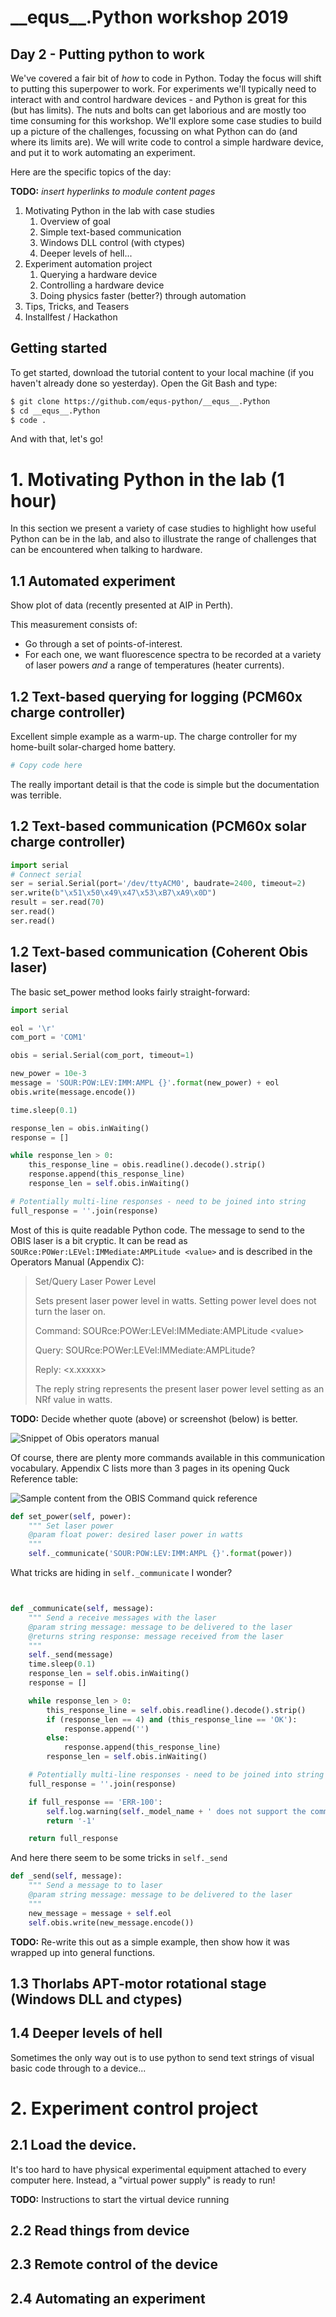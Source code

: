 # \_\_equs\_\_.Python workshop 2019
## Day 2 - Putting python to work

We've covered a fair bit of _how_ to code in Python. Today the focus will shift to putting this superpower to work. For experiments we'll typically need to interact with and control hardware devices - and Python is great for this (but has limits). The nuts and bolts can get laborious and are mostly too time consuming for this workshop. We'll explore some case studies to build up a picture of the challenges, focussing on what Python can do (and where its limits are). We will write code to control a simple hardware device, and put it to work automating an experiment.

Here are the specific topics of the day:

**TODO:** *insert hyperlinks to module content pages*

1. Motivating Python in the lab with case studies
   1. Overview of goal
   2. Simple text-based communication
   3. Windows DLL control (with ctypes)
   4. Deeper levels of hell...
2. Experiment automation project
   1. Querying a hardware device
   2. Controlling a hardware device
   3. Doing physics faster (better?) through automation
3. Tips, Tricks, and Teasers
4. Installfest / Hackathon



## Getting started

To get started, download the tutorial content to your local machine (if you haven't already done so yesterday). Open the Git Bash and type:

```bash
$ git clone https://github.com/equs-python/__equs__.Python
$ cd __equs__.Python
$ code .
```

And with that, let's go!

# 1. Motivating Python in the lab (1 hour)

In this section we present a variety of case studies to highlight how useful Python can be in the lab, and also to illustrate the range of challenges that can be encountered when talking to hardware.

## 1.1 Automated experiment

Show plot of data (recently presented at AIP in Perth).

This measurement consists of:
- Go through a set of points-of-interest.
- For each one, we want fluorescence spectra to be recorded at a variety of laser powers *and* a range of temperatures (heater currents).

## 1.2 Text-based querying for logging (PCM60x charge controller)

Excellent simple example as a warm-up. The charge controller for my home-built solar-charged home battery.

```python
# Copy code here
```

The really important detail is that the code is simple but the documentation was terrible.

## 1.2 Text-based communication (PCM60x solar charge controller)

```python
import serial
# Connect serial
ser = serial.Serial(port='/dev/ttyACM0', baudrate=2400, timeout=2)
ser.write(b"\x51\x50\x49\x47\x53\xB7\xA9\x0D")
result = ser.read(70)
ser.read()
ser.read()
```

## 1.2 Text-based communication (Coherent Obis laser)

The basic set_power method looks fairly straight-forward:

```python
import serial

eol = '\r'
com_port = 'COM1'

obis = serial.Serial(com_port, timeout=1)

new_power = 10e-3
message = 'SOUR:POW:LEV:IMM:AMPL {}'.format(new_power) + eol
obis.write(message.encode())

time.sleep(0.1)

response_len = obis.inWaiting()
response = []

while response_len > 0:
    this_response_line = obis.readline().decode().strip()
    response.append(this_response_line)
    response_len = self.obis.inWaiting()

# Potentially multi-line responses - need to be joined into string
full_response = ''.join(response)
```

Most of this is quite readable Python code. The message to send to the OBIS laser is a bit cryptic. It can be read as `SOURce:POWer:LEVel:IMMediate:AMPLitude <value>` and is described in the Operators Manual (Appendix C):

> Set/Query Laser Power Level
> 
> Sets present laser power level in watts. Setting power level does not turn the laser on.
> 
> Command: SOURce:POWer:LEVel:IMMediate:AMPLitude \<value\>
>
> Query: SOURce:POWer:LEVel:IMMediate:AMPLitude?
>
> Reply: \<x.xxxxx\>
>
> The reply string represents the present laser power level setting as an NRf value in watts.

**TODO:** Decide whether quote (above) or screenshot (below) is better.

![Snippet of Obis operators manual](images/obis_manual_set_power.png)

Of course, there are plenty more commands available in this communication vocabulary. Appendix C lists more than 3 pages in its opening Quck Reference table:

![Sample content from the OBIS Command quick reference](images/obis_manual_command_list_eg.png)

```python
def set_power(self, power):
    """ Set laser power
    @param float power: desired laser power in watts
    """
    self._communicate('SOUR:POW:LEV:IMM:AMPL {}'.format(power))
```

What tricks are hiding in `self._communicate` I wonder?

```python


def _communicate(self, message):
    """ Send a receive messages with the laser
    @param string message: message to be delivered to the laser
    @returns string response: message received from the laser
    """
    self._send(message)
    time.sleep(0.1)
    response_len = self.obis.inWaiting()
    response = []

    while response_len > 0:
        this_response_line = self.obis.readline().decode().strip()
        if (response_len == 4) and (this_response_line == 'OK'):
            response.append('')
        else:
            response.append(this_response_line)
        response_len = self.obis.inWaiting()

    # Potentially multi-line responses - need to be joined into string
    full_response = ''.join(response)

    if full_response == 'ERR-100':
        self.log.warning(self._model_name + ' does not support the command ' + message)
        return '-1'

    return full_response
```

And here there seem to be some tricks in `self._send`

```python
def _send(self, message):
    """ Send a message to to laser
    @param string message: message to be delivered to the laser
    """
    new_message = message + self.eol
    self.obis.write(new_message.encode())
```

**TODO:** Re-write this out as a simple example, then show how it was wrapped up into general functions.




## 1.3 Thorlabs APT-motor rotational stage (Windows DLL and ctypes)

## 1.4 Deeper levels of hell 

Sometimes the only way out is to use python to send text strings of visual basic code through to a device...


# 2. Experiment control project

## 2.1 Load the device.

It's too hard to have physical experimental equipment attached to every computer here. Instead, a "virtual power supply" is ready to run!

**TODO:** Instructions to start the virtual device running

## 2.2 Read things from device

## 2.3 Remote control of the device

## 2.4 Automating an experiment